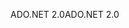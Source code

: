 <span data-ttu-id="e0667-101">ADO.NET 2.0</span><span class="sxs-lookup"><span data-stu-id="e0667-101">ADO.NET 2.0</span></span>